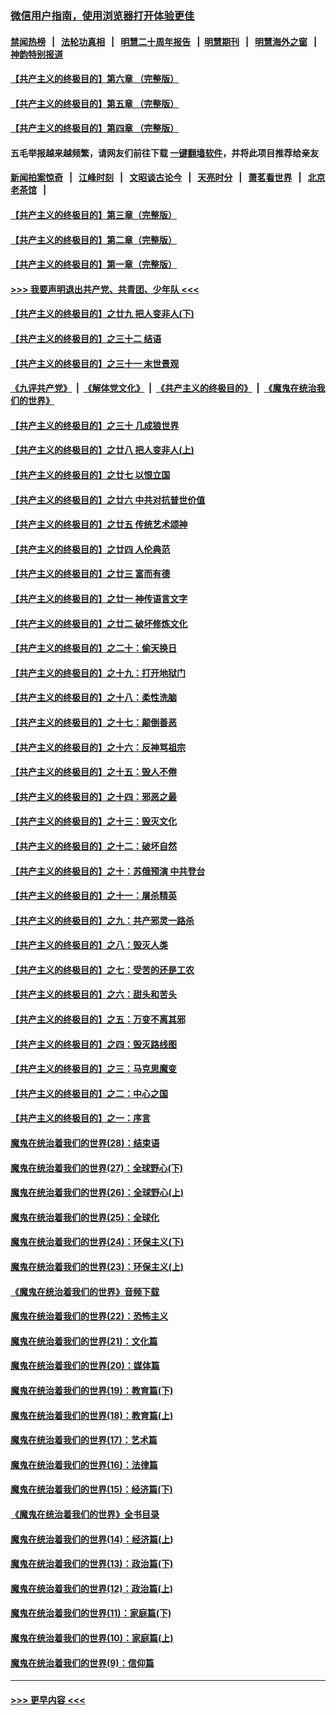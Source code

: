 ### [微信用户指南，使用浏览器打开体验更佳](https://github.com/gfw-breaker/banned-news1/blob/master/indexes/wechat-guide.md?t=0)
#### [禁闻热榜](热点新闻.md?t=0)  &nbsp;&nbsp;|&nbsp;&nbsp; [法轮功真相](https://github.com/gfw-breaker/truth/blob/master/README.md?t=0) &nbsp;&nbsp;|&nbsp;&nbsp; [明慧二十周年报告](https://github.com/gfw-breaker/mh-reports/blob/master/README.md?t=0) &nbsp;&nbsp;|&nbsp;&nbsp;[明慧期刊](https://github.com/gfw-breaker/mh-qikan) &nbsp;&nbsp;|&nbsp;&nbsp; [明慧海外之窗](https://github.com/gfw-breaker/mh-news/blob/master/README.md?t=0) &nbsp;&nbsp;|&nbsp;&nbsp; [神韵特别报道](https://github.com/gfw-breaker/mh-news/blob/master/shenyun.md?t=0)
#### [【共产主义的终极目的】第六章 （完整版）](../pages/nsc422/n11428913.md?t=02090002) 
#### [【共产主义的终极目的】第五章 （完整版）](../pages/nsc422/n11428912.md?t=02090002) 
#### [【共产主义的终极目的】第四章 （完整版）](../pages/nsc422/n11428907.md?t=02090002) 
#### 五毛举报越来越频繁，请网友们前往下载 [一键翻墙软件](https://github.com/gfw-breaker/ssr-accounts)，并将此项目推荐给亲友
#### [新闻拍案惊奇](https://github.com/gfw-breaker/banned-news1/blob/master/pages/link4.md) &nbsp;&nbsp;|&nbsp;&nbsp; [江峰时刻](https://github.com/gfw-breaker/banned-news1/blob/master/pages/link4.md) &nbsp;&nbsp;|&nbsp;&nbsp; [文昭谈古论今](https://github.com/gfw-breaker/banned-news1/blob/master/pages/link4.md) &nbsp;&nbsp;|&nbsp;&nbsp; [天亮时分](https://github.com/gfw-breaker/banned-news1/blob/master/pages/link4.md) &nbsp;&nbsp;|&nbsp;&nbsp; [萧茗看世界](https://github.com/gfw-breaker/banned-news1/blob/master/pages/link4.md) &nbsp;&nbsp;|&nbsp;&nbsp; [北京老茶馆](https://github.com/gfw-breaker/banned-news1/blob/master/pages/link4.md) &nbsp;&nbsp;|&nbsp;&nbsp; 
#### [【共产主义的终极目的】第三章（完整版）](../pages/nsc422/n11428848.md?t=02090002) 
#### [【共产主义的终极目的】第二章（完整版）](../pages/nsc422/n11428831.md?t=02090002) 
#### [【共产主义的终极目的】第一章（完整版）](../pages/nsc422/n11417651.md?t=02090002) 
#### [>>> 我要声明退出共产党、共青团、少年队 <<<](https://github.com/begood0513/goodnews/blob/master/quit/letter.md) 
#### [【共产主义的终极目的】之廿九 把人变非人(下)](../pages/nsc422/n11344140.md?t=02090002) 
#### [【共产主义的终极目的】之三十二 结语](../pages/nsc422/n11360535.md?t=02090002) 
#### [【共产主义的终极目的】之三十一 末世景观](../pages/nsc422/n11351129.md?t=02090002) 
#### [《九评共产党》](https://github.com/begood0513/9ping.md/blob/master/README.md) &nbsp;|&nbsp; [《解体党文化》](../../../../jtdwh.md/blob/master/README.md)  &nbsp;|&nbsp; [《共产主义的终极目的》](../../../../gczydzjmd.md/blob/master/README.md) &nbsp;|&nbsp; [《魔鬼在统治我们的世界》](../../../../mgztzwmdsj.md/blob/master/README.md) 
#### [【共产主义的终极目的】之三十 几成狼世界](../pages/nsc422/n11348280.md?t=02090002) 
#### [【共产主义的终极目的】之廿八 把人变非人(上)](../pages/nsc422/n11340492.md?t=02090002) 
#### [【共产主义的终极目的】之廿七 以恨立国](../pages/nsc422/n11336944.md?t=02090002) 
#### [【共产主义的终极目的】之廿六 中共对抗普世价值](../pages/nsc422/n11324785.md?t=02090002) 
#### [【共产主义的终极目的】之廿五 传统艺术颂神](../pages/nsc422/n11296396.md?t=02090002) 
#### [【共产主义的终极目的】之廿四 人伦典范](../pages/nsc422/n11296397.md?t=02090002) 
#### [【共产主义的终极目的】之廿三 富而有德](../pages/nsc422/n11283598.md?t=02090002) 
#### [【共产主义的终极目的】之廿一 神传语言文字](../pages/nsc422/n11263265.md?t=02090002) 
#### [【共产主义的终极目的】之廿二 破坏修炼文化](../pages/nsc422/n11245728.md?t=02090002) 
#### [【共产主义的终极目的】之二十：偷天换日](../pages/nsc422/n11238846.md?t=02090002) 
#### [【共产主义的终极目的】之十九：打开地狱门](../pages/nsc422/n11206376.md?t=02090002) 
#### [【共产主义的终极目的】之十八：柔性洗脑](../pages/nsc422/n11199994.md?t=02090002) 
#### [【共产主义的终极目的】之十七：颠倒善恶](../pages/nsc422/n11179782.md?t=02090002) 
#### [【共产主义的终极目的】之十六：反神骂祖宗](../pages/nsc422/n11166798.md?t=02090002) 
#### [【共产主义的终极目的】之十五：毁人不倦](../pages/nsc422/n11166792.md?t=02090002) 
#### [【共产主义的终极目的】之十四：邪恶之最](../pages/nsc422/n11150249.md?t=02090002) 
#### [【共产主义的终极目的】之十三：毁灭文化](../pages/nsc422/n11135227.md?t=02090002) 
#### [【共产主义的终极目的】之十二：破坏自然](../pages/nsc422/n11135214.md?t=02090002) 
#### [【共产主义的终极目的】之十：苏俄预演 中共登台](../pages/nsc422/n11118424.md?t=02090002) 
#### [【共产主义的终极目的】之十一：屠杀精英](../pages/nsc422/n11118442.md?t=02090002) 
#### [【共产主义的终极目的】之九：共产邪灵一路杀](../pages/nsc422/n11114139.md?t=02090002) 
#### [【共产主义的终极目的】之八：毁灭人类](../pages/nsc422/n11108503.md?t=02090002) 
#### [【共产主义的终极目的】之七：受苦的还是工农](../pages/nsc422/n11101809.md?t=02090002) 
#### [【共产主义的终极目的】之六：甜头和苦头](../pages/nsc422/n11096971.md?t=02090002) 
#### [【共产主义的终极目的】之五：万变不离其邪](../pages/nsc422/n11091285.md?t=02090002) 
#### [【共产主义的终极目的】之四：毁灭路线图](../pages/nsc422/n11086284.md?t=02090002) 
#### [【共产主义的终极目的】之三：马克思魔变](../pages/nsc422/n11061941.md?t=02090002) 
#### [【共产主义的终极目的】之二：中心之国](../pages/nsc422/n11047728.md?t=02090002) 
#### [【共产主义的终极目的】之一：序言](../pages/nsc422/n11086077.md?t=02090002) 
#### [魔鬼在统治着我们的世界(28)：结束语](../pages/nsc422/n10936246.md?t=02090002) 
#### [魔鬼在统治着我们的世界(27)：全球野心(下)](../pages/nsc422/n10928319.md?t=02090002) 
#### [魔鬼在统治着我们的世界(26)：全球野心(上)](../pages/nsc422/n10900318.md?t=02090002) 
#### [魔鬼在统治着我们的世界(25)：全球化](../pages/nsc422/n10788205.md?t=02090002) 
#### [魔鬼在统治着我们的世界(24)：环保主义(下)](../pages/nsc422/n10695307.md?t=02090002) 
#### [魔鬼在统治着我们的世界(23)：环保主义(上)](../pages/nsc422/n10688613.md?t=02090002) 
#### [《魔鬼在统治着我们的世界》音频下载](../pages/nsc422/n10635553.md?t=02090002) 
#### [魔鬼在统治着我们的世界(22)：恐怖主义](../pages/nsc422/n10614727.md?t=02090002) 
#### [魔鬼在统治着我们的世界(21)：文化篇](../pages/nsc422/n10597706.md?t=02090002) 
#### [魔鬼在统治着我们的世界(20)：媒体篇](../pages/nsc422/n10586579.md?t=02090002) 
#### [魔鬼在统治着我们的世界(19)：教育篇(下)](../pages/nsc422/n10564808.md?t=02090002) 
#### [魔鬼在统治着我们的世界(18)：教育篇(上)](../pages/nsc422/n10526970.md?t=02090002) 
#### [魔鬼在统治着我们的世界(17)：艺术篇](../pages/nsc422/n10499093.md?t=02090002) 
#### [魔鬼在统治着我们的世界(16)：法律篇](../pages/nsc422/n10485969.md?t=02090002) 
#### [魔鬼在统治着我们的世界(15)：经济篇(下)](../pages/nsc422/n10469975.md?t=02090002) 
#### [《魔鬼在统治着我们的世界》全书目录](../pages/nsc422/n10464261.md?t=02090002) 
#### [魔鬼在统治着我们的世界(14)：经济篇(上)](../pages/nsc422/n10457370.md?t=02090002) 
#### [魔鬼在统治着我们的世界(13)：政治篇(下)](../pages/nsc422/n10448270.md?t=02090002) 
#### [魔鬼在统治着我们的世界(12)：政治篇(上)](../pages/nsc422/n10444576.md?t=02090002) 
#### [魔鬼在统治着我们的世界(11)：家庭篇(下)](../pages/nsc422/n10440961.md?t=02090002) 
#### [魔鬼在统治着我们的世界(10)：家庭篇(上)](../pages/nsc422/n10435448.md?t=02090002) 
#### [魔鬼在统治着我们的世界(9)：信仰篇](../pages/nsc422/n10432159.md?t=02090002) 

----
#### [ >>> 更早内容 <<< ](../indexes/nsc422-earlier.md)
